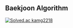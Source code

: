 ## Baekjoon Algorithm


[![Solved.ac kamg2218](http://mazassumnida.wtf/api/generate_badge?boj={handle})](https://solved.ac/{handle})
